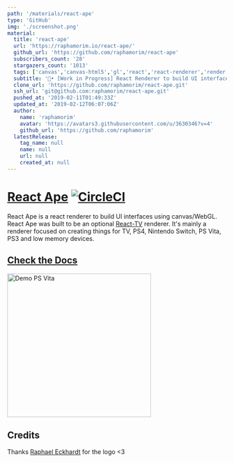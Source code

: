 ```yaml
---
path: '/materials/react-ape'
type: 'GitHub'
img: './screenshot.png'
material:
  title: 'react-ape'
  url: 'https://raphamorim.io/react-ape/'
  github_url: 'https://github.com/raphamorim/react-ape'
  subscribers_count: '28'
  stargazers_count: '1013'
  tags: ['canvas','canvas-html5','gl','react','react-renderer','render','renderer','webgl','webgl2']
  subtitle: '🦍• [Work in Progress] React Renderer to build UI interfaces using canvas/WebGL'
  clone_url: 'https://github.com/raphamorim/react-ape.git'
  ssh_url: 'git@github.com:raphamorim/react-ape.git'
  pushed_at: '2019-02-11T01:49:33Z'
  updated_at: '2019-02-12T06:07:06Z'
  author:
    name: 'raphamorim'
    avatar: 'https://avatars3.githubusercontent.com/u/3630346?v=4'
    github_url: 'https://github.com/raphamorim'
  latestRelease:
    tag_name: null
    name: null
    url: null
    created_at: null
---
```

# [React Ape](https://raphamorim.io/react-ape) [![CircleCI](https://circleci.com/gh/raphamorim/react-ape/tree/master.svg?style=svg)](https://circleci.com/gh/raphamorim/react-ape/tree/master)

React Ape is a react renderer to build UI interfaces using canvas/WebGL. React Ape was built to be an optional [React-TV](https://github.com/raphamorim/react-tv) renderer. It's mainly a renderer focused on creating things for TV, PS4, Nintendo Switch, PS Vita, PS3 and low memory devices.

## [Check the Docs](https://raphamorim.io/react-ape)

<img alt='Demo PS Vita' src='assets/demo-ps-vita.jpg' height='330px' />

## Credits

Thanks [Raphael Eckhardt](https://github.com/Raphseck) for the logo <3
